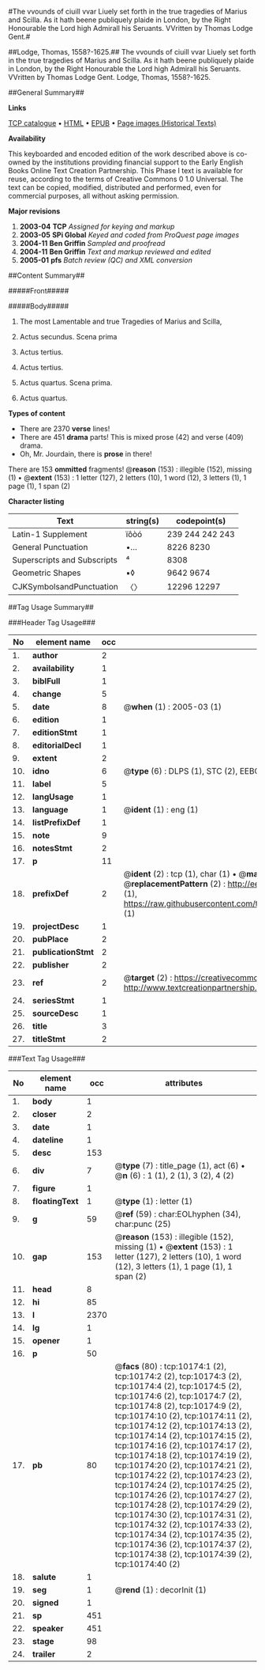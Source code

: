 #The vvounds of ciuill vvar Liuely set forth in the true tragedies of Marius and Scilla. As it hath beene publiquely plaide in London, by the Right Honourable the Lord high Admirall his Seruants. VVritten by Thomas Lodge Gent.#

##Lodge, Thomas, 1558?-1625.##
The vvounds of ciuill vvar Liuely set forth in the true tragedies of Marius and Scilla. As it hath beene publiquely plaide in London, by the Right Honourable the Lord high Admirall his Seruants. VVritten by Thomas Lodge Gent.
Lodge, Thomas, 1558?-1625.

##General Summary##

**Links**

[TCP catalogue](http://www.ota.ox.ac.uk/tcp/)  • 
[HTML](http://tei.it.ox.ac.uk/tcp/Texts-HTML/free/A06/A06184.html)  • 
[EPUB](http://tei.it.ox.ac.uk/tcp/Texts-EPUB/free/A06/A06184.epub) • 
[Page images (Historical Texts)](https://data.historicaltexts.jisc.ac.uk/view?pubId=eebo-99845283e&pageId=eebo-99845283e-10174-1)

**Availability**

This keyboarded and encoded edition of the
	       work described above is co-owned by the institutions
	       providing financial support to the Early English Books
	       Online Text Creation Partnership. This Phase I text is
	       available for reuse, according to the terms of Creative
	       Commons 0 1.0 Universal. The text can be copied,
	       modified, distributed and performed, even for
	       commercial purposes, all without asking permission.

**Major revisions**

1. __2003-04__ __TCP__ *Assigned for keying and markup*
1. __2003-05__ __SPi Global__ *Keyed and coded from ProQuest page images*
1. __2004-11__ __Ben Griffin__ *Sampled and proofread*
1. __2004-11__ __Ben Griffin__ *Text and markup reviewed and edited*
1. __2005-01__ __pfs__ *Batch review (QC) and XML conversion*

##Content Summary##

#####Front#####

#####Body#####

1. The most Lamentable and true Tragedies of Marius and Scilla,

1. Actus secundus. Scena prima

1. Actus tertius.

1. Actus tertius.

1. Actus quartus. Scena prima.

1. Actus quartus.

**Types of content**

  * There are 2370 **verse** lines!
  * There are 451 **drama** parts! This is mixed prose (42) and verse (409) drama.
  * Oh, Mr. Jourdain, there is **prose** in there!

There are 153 **ommitted** fragments! 
 @__reason__ (153) : illegible (152), missing (1)  •  @__extent__ (153) : 1 letter (127), 2 letters (10), 1 word (12), 3 letters (1), 1 page (1), 1 span (2)

**Character listing**


|Text|string(s)|codepoint(s)|
|---|---|---|
|Latin-1 Supplement|ïôòó|239 244 242 243|
|General Punctuation|•…|8226 8230|
|Superscripts             and Subscripts|⁴|8308|
|Geometric Shapes|▪◊|9642 9674|
|CJKSymbolsandPunctuation|〈〉|12296 12297|

##Tag Usage Summary##

###Header Tag Usage###

|No|element name|occ|attributes|
|---|---|---|---|
|1.|__author__|2||
|2.|__availability__|1||
|3.|__biblFull__|1||
|4.|__change__|5||
|5.|__date__|8| @__when__ (1) : 2005-03 (1)|
|6.|__edition__|1||
|7.|__editionStmt__|1||
|8.|__editorialDecl__|1||
|9.|__extent__|2||
|10.|__idno__|6| @__type__ (6) : DLPS (1), STC (2), EEBO-CITATION (1), PROQUEST (1), VID (1)|
|11.|__label__|5||
|12.|__langUsage__|1||
|13.|__language__|1| @__ident__ (1) : eng (1)|
|14.|__listPrefixDef__|1||
|15.|__note__|9||
|16.|__notesStmt__|2||
|17.|__p__|11||
|18.|__prefixDef__|2| @__ident__ (2) : tcp (1), char (1)  •  @__matchPattern__ (2) : ([0-9\-]+):([0-9IVX]+) (1), (.+) (1)  •  @__replacementPattern__ (2) : http://eebo.chadwyck.com/downloadtiff?vid=$1&page=$2 (1), https://raw.githubusercontent.com/textcreationpartnership/Texts/master/tcpchars.xml#$1 (1)|
|19.|__projectDesc__|1||
|20.|__pubPlace__|2||
|21.|__publicationStmt__|2||
|22.|__publisher__|2||
|23.|__ref__|2| @__target__ (2) : https://creativecommons.org/publicdomain/zero/1.0/ (1), http://www.textcreationpartnership.org/docs/. (1)|
|24.|__seriesStmt__|1||
|25.|__sourceDesc__|1||
|26.|__title__|3||
|27.|__titleStmt__|2||


###Text Tag Usage###

|No|element name|occ|attributes|
|---|---|---|---|
|1.|__body__|1||
|2.|__closer__|2||
|3.|__date__|1||
|4.|__dateline__|1||
|5.|__desc__|153||
|6.|__div__|7| @__type__ (7) : title_page (1), act (6)  •  @__n__ (6) : 1 (1), 2 (1), 3 (2), 4 (2)|
|7.|__figure__|1||
|8.|__floatingText__|1| @__type__ (1) : letter (1)|
|9.|__g__|59| @__ref__ (59) : char:EOLhyphen (34), char:punc (25)|
|10.|__gap__|153| @__reason__ (153) : illegible (152), missing (1)  •  @__extent__ (153) : 1 letter (127), 2 letters (10), 1 word (12), 3 letters (1), 1 page (1), 1 span (2)|
|11.|__head__|8||
|12.|__hi__|85||
|13.|__l__|2370||
|14.|__lg__|1||
|15.|__opener__|1||
|16.|__p__|50||
|17.|__pb__|80| @__facs__ (80) : tcp:10174:1 (2), tcp:10174:2 (2), tcp:10174:3 (2), tcp:10174:4 (2), tcp:10174:5 (2), tcp:10174:6 (2), tcp:10174:7 (2), tcp:10174:8 (2), tcp:10174:9 (2), tcp:10174:10 (2), tcp:10174:11 (2), tcp:10174:12 (2), tcp:10174:13 (2), tcp:10174:14 (2), tcp:10174:15 (2), tcp:10174:16 (2), tcp:10174:17 (2), tcp:10174:18 (2), tcp:10174:19 (2), tcp:10174:20 (2), tcp:10174:21 (2), tcp:10174:22 (2), tcp:10174:23 (2), tcp:10174:24 (2), tcp:10174:25 (2), tcp:10174:26 (2), tcp:10174:27 (2), tcp:10174:28 (2), tcp:10174:29 (2), tcp:10174:30 (2), tcp:10174:31 (2), tcp:10174:32 (2), tcp:10174:33 (2), tcp:10174:34 (2), tcp:10174:35 (2), tcp:10174:36 (2), tcp:10174:37 (2), tcp:10174:38 (2), tcp:10174:39 (2), tcp:10174:40 (2)|
|18.|__salute__|1||
|19.|__seg__|1| @__rend__ (1) : decorInit (1)|
|20.|__signed__|1||
|21.|__sp__|451||
|22.|__speaker__|451||
|23.|__stage__|98||
|24.|__trailer__|2||
